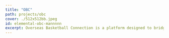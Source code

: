 ```yaml
---
title: "OBC"
path: projects/obc
cover: ./512x512bb.jpeg
id: elemental-obc-mannnnn
excerpt: Overseas Basketball Connection is a platform designed to bridge the gap between US basketball professionals and overseas positions. OBC gives the user the options of web and mobile apps to use the platform.
---
```


